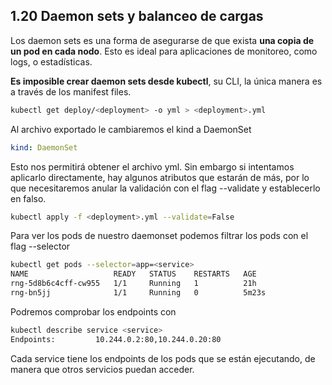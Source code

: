 ## 1.20 Daemon sets y balanceo de cargas

Los daemon sets es una forma de asegurarse de que exista **una copia de un pod
en cada nodo**.  Esto es ideal para aplicaciones de monitoreo, como logs, o estadísticas.

**Es imposible crear daemon sets desde kubectl**, su CLI, la
única manera es a través de los manifest files.

```bash
kubectl get deploy/<deployment> -o yml > <deployment>.yml
```

Al archivo exportado le cambiaremos el kind a DaemonSet

``` yml
kind: DaemonSet
```

Esto nos permitirá obtener el archivo yml. Sin embargo si intentamos aplicarlo
directamente, hay algunos atributos que estarán de más, por lo que necesitaremos
anular la validación con el flag --validate y establecerlo en falso.

```bash
kubectl apply -f <deployment>.yml --validate=False
```

Para ver los pods de nuestro daemonset podemos filtrar los pods con el flag
--selector

```bash
kubectl get pods --selector=app=<service>
NAME                   READY   STATUS    RESTARTS   AGE
rng-5d8b6c4cff-cw955   1/1     Running   1          21h
rng-bn5jj              1/1     Running   0          5m23s
```

Podremos comprobar los endpoints con

```bash
kubectl describe service <service>
Endpoints:         10.244.0.2:80,10.244.0.20:80
```

Cada service tiene los endpoints de los pods que se están ejecutando, de manera
que otros servicios puedan acceder.

